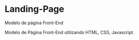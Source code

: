 # Landing-Page
Modelo de página Front-End

Modelo de Página Front-End utilizando HTML, CSS, Javascript.

